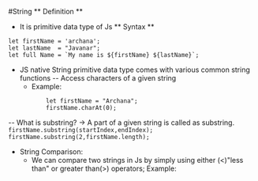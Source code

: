 #String
** Definition **
- It is primitive data type of Js
** Syntax **
```
let firstName = 'archana';
let lastName  = "Javanar";
let full Name = `My name is ${firstName} ${lastName}`;
```
- JS native String primitive data type comes with various common string functions
-- Access characters of a given string
    - Example:
        ```
            let firstName = "Archana";
            firstName.charAt(0);
        ```
-- What is substring?
    -> A part of a given string is called as substring.
        ```
            firstName.substring(startIndex,endIndex);
            firstName.substring(2,firstName.length);
        ```
- String Comparison:
    - We can compare two strings in Js by simply using either (<)"less than" or greater than(>) operators;
        Example:
            ```
            ```